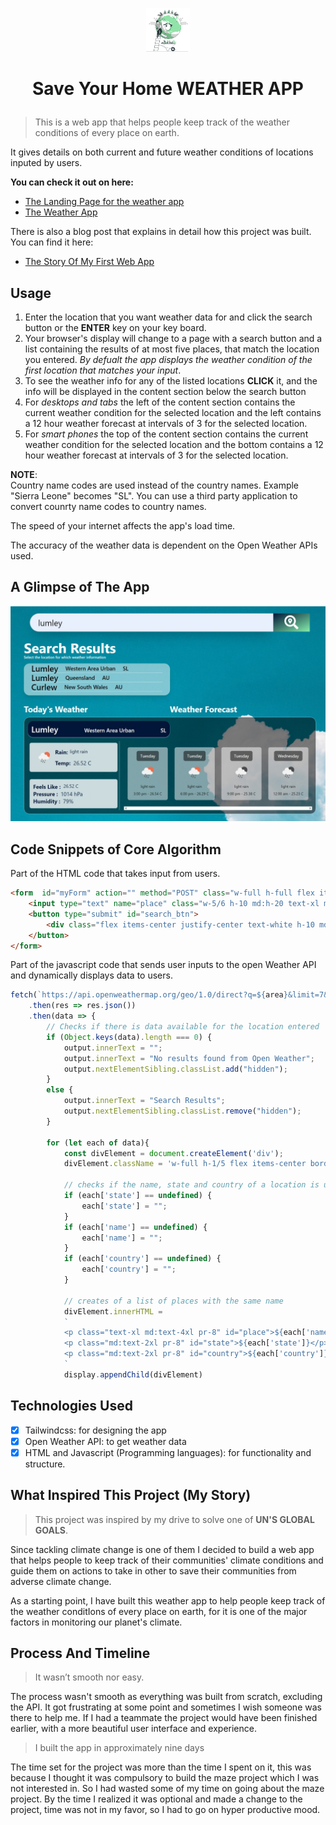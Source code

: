 <p align="center">
  <img src="./assets/img/logo.svg" alt="Logo" width=70>
</p>

# <p align="center">Save Your Home WEATHER APP</p>

> This is a web app that helps people keep track of the weather conditions of every place on earth.

It gives details on both current and future weather conditions of locations inputed by users.

__You can check it out on here:__
* [The Landing Page for the weather app](https://moonlit-haupia-4f486e.netlify.app "landing page")
* [The Weather App](https://lustrous-piroshki-2a1d02.netlify.app "save your home weather app")

There is also a blog post that explains in detail how this project was built. You can find it here:
* [The Story Of My First Web App](https://medium.com/@www.mariamzombo/the-story-of-my-first-web-app-912aef522f75 "the blog post")
## Usage

1. Enter the location that you want weather data for and click the search button or the **ENTER** key on your key board.
2. Your browser's display will change to a page with a search button and a list containing the results of at most five places, that match the location you entered. _By defualt the app displays the weather condition of the first location that matches your input_.
3. To see the weather info for any of the listed locations **CLICK** it, and the info will be displayed in the content section below the search button
4. For _desktops and tabs_ the left of the content section contains the current weather condition for the selected location and the left contains a 12 hour weather forecast at intervals of 3 for the selected location.
5. For _smart phones_ the top of the content section contains the current weather condition for the selected location and the bottom contains a 12 hour weather forecast at intervals of 3 for the selected location.
   
**NOTE**: <br>
Country name codes are used instead of the country names. Example "Sierra Leone" becomes "SL". You can use a third party application to convert counrty name codes to country names.

The speed of your internet affects the app's load time.

The accuracy of the weather data is dependent on the Open Weather APIs used.

## A Glimpse of The App

![Weather App at work](assets/img/app_img.jpeg)

## Code Snippets of Core Algorithm

Part of the HTML code that takes input from users.
```html
<form  id="myForm" action="" method="POST" class="w-full h-full flex items-center justify-center">
    <input type="text" name="place" class="w-5/6 h-10 md:h-20 text-xl md:text-4xl p-4 pl-5 md:pl-9 focus:outline-green-400 shadow-2xl" placeholder="Enter the region or area">
    <button type="submit" id="search_btn">
        <div class="flex items-center justify-center text-white h-10 md:h-20 w-20 md:w-40 bg-gradient-to-br from-oxford_blue to-green-300"><img src="../assets/img/search-location.svg" alt="search" class="w-8 h-8 md:h-16 md:w-16"></div>
    </button>
</form>
```

Part of the javascript code that sends user inputs to the open Weather API and dynamically displays data to users.
```javascript
fetch(`https://api.openweathermap.org/geo/1.0/direct?q=${area}&limit=7&appid=${API}`)
    .then(res => res.json())
    .then(data => {
        // Checks if there is data available for the location entered
        if (Object.keys(data).length === 0) {
            output.innerText = "";
            output.innerText = "No results found from Open Weather";
            output.nextElementSibling.classList.add("hidden");
        }
        else {
            output.innerText = "Search Results";
            output.nextElementSibling.classList.remove("hidden");
        }

        for (let each of data){
            const divElement = document.createElement('div');
            divElement.className = 'w-full h-1/5 flex items-center border-b border-white hover:cursor-pointer';

            // checks if the name, state and country of a location is undefined
            if (each['state'] == undefined) {
                each['state'] = "";
            }
            if (each['name'] == undefined) {
                each['name'] = "";
            }
            if (each['country'] == undefined) {
                each['country'] = "";
            }
            
            // creates of a list of places with the same name
            divElement.innerHTML = 
            `
            <p class="text-xl md:text-4xl pr-8" id="place">${each['name']}</p>
            <p class="md:text-2xl pr-8" id="state">${each['state']}</p>
            <p class="md:text-2xl pr-8" id="country">${each['country']}</p>
            `
            display.appendChild(divElement)
```

## Technologies Used
* [x] Tailwindcss: for designing the app
* [x] Open Weather API: to get weather data
* [x] HTML and Javascript (Programming languages): for functionality and structure.
## What Inspired This Project (My Story)

>This project was inspired by my drive to solve one of __UN'S GLOBAL GOALS__. 

Since tackling climate change is one of them I decided to build a web app that helps people to keep track of their communities' climate conditions and guide them on actions to take in other to save their communities from adverse climate change. 

As a starting point, I have built this weather app to help people keep track of the weather conditIons of every place on earth, for it is one of the major factors in monitoring our planet's climate.

## Process And Timeline

>It wasn’t smooth nor easy. 

The process wasn't smooth as everything was built from scratch, excluding the API. 
It got frustrating at some point and sometimes I wish someone was there to help me. 
If I had a teammate the project would have been finished earlier, with a more beautiful user interface and experience.

> I built the app in approximately nine days

The time set for the project was more than the time I spent on it, this was because I thought it was compulsory to build the maze project which I was not interested in. 
So I had wasted some of my time on going about the maze project. By the time I realized it was optional and made a change to the project, time was not in my favor, so I had to go on hyper productive mood. 

